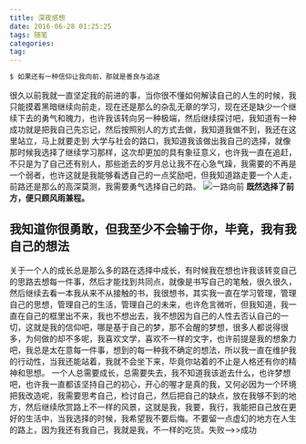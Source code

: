 ```yaml
---
title: 深夜感想
date: 2016-06-28 01:25:25
tags: 随笔
categories:
tag:
---
```


``` bash
$ 如果还有一种信仰让我向前，那就是善良与追逐
```

很久以前我就一直坚定我的前进的事，当你很不懂如何解读自己的人生的时候，我只能摸着黑暗继续向前走，现在还是那么的杂乱无章的学习，现在还是缺少一个继续下去的勇气和魄力，也许我该转向另一种极端，然后继续探讨吧，我知道有一种成功就是把我自己先忘记，然后按照别人的方式去做，我知道我做不到，我还在这里站立，马上就要走到 大学与社会的路口，我知道我该做出我自己的选择，就像那时候我选择了继续学习那样，这次却更加的具有象征意义，也许我一直在追赶，不只是为了自己还有别人，那些逝去的岁月总让我不在心急气躁，我需要的不再是一个弱者，也许这就是我能够看透自己的一点奖励吧，但我知道路走要一个人走，前路还是那么的高深莫测，我需要勇气选择自己的路。
![一路向前](http://o94r16s1l.bkt.clouddn.com/12951434912271.jpg)
 **既然选择了前方，便只顾风雨兼程。**
<!--more-->
## 我知道你很勇敢，但我至少不会输于你，毕竟，我有我自己的想法
关于一个人的成长总是那么多的路在选择中成长，有时候我在想也许我该转变自己的思路去想每一件事，然后才能找到共同点，就像是书写自己的笔触，很久很久，然后继续去看一本我从来不从接触的书，我很想书，其实我一直在学习管理，管理自己的思想，管理自己的生活，管理自己的未来，也许危言微听，但我知道，我一直在自己的框里出不来，我也不想出去，我不想因为自己的人性去否认自己的一切，这就是我的信仰吧，哪是基于自己的梦，那不会醒的梦想，很多人都说得很多，为何做的却不多呢，我喜欢文学，喜欢不一样的文字，也许前提是我的想象力吧，我总是太在意每一件事，想到的每一种我不确定的想法，所以我一直在维护我的行动性，当我还能站着，我就不会坐下来，毕竟你站着的不止是人格还有你的精神和思想。
一个人总需要成长，总需要失去，我不知道我该逝去什么，也许梦想吧，也许我一直都该坚持自己的初心，开心的喔才是真的我，又何必因为一个环境把我改造呢，我需要思考自己，检讨自己，然后把自己的缺点，放在我够不到的地方，然后继续欣赏路上不一样的风景，这就是我，我要，我行，我能把自己放在更好的生活中，当我选择的时候，我希望我不要后悔。不要留一点虚幻的地方在人生的路上，因为我还有我自己，我就是我，不一样的吃货。失败-->>成功
